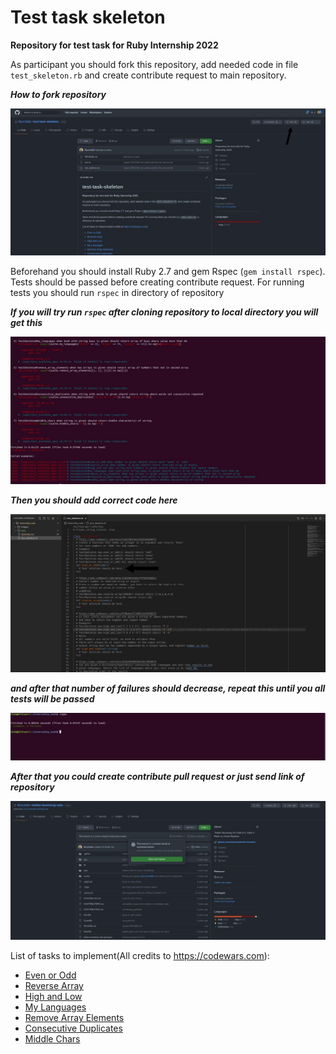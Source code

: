 # Test task skeleton
**Repository for test task for Ruby Internship 2022**

As participant you should fork this repository, add needed code in file `test_skeleton.rb` and create contribute request to main repository.

***How to fork repository***

![how to fork](./images/1.png)

Beforehand you should install Ruby 2.7 and gem Rspec (`gem install rspec`). Tests should be passed before creating contribute request. For running tests you should run `rspec` in directory of repository

***If you will try run `rspec` after cloning repository to local directory you will get this***

![failed run](./images/2.jpg)

***Then you should add correct code here***

![code](./images/3.png)

***and after that number of failures should decrease, repeat this until you all tests will be passed***

![success](./images/4.jpg)

***After that you could create contribute pull request or just send link of repository***

![contribute](./images/5.jpg)

List of tasks to implement(All credits to https://codewars.com):
* [Even or Odd](https://github.com/Murchibik/test-task-skeleton/blob/main/test_skeleton.rb#L12)
* [Reverse Array](https://github.com/Murchibik/test-task-skeleton/blob/main/test_skeleton.rb#L23)
* [High and Low](https://github.com/Murchibik/test-task-skeleton/blob/main/test_skeleton.rb#L38)
* [My Languages](https://github.com/Murchibik/test-task-skeleton/blob/main/test_skeleton.rb#L51)
* [Remove Array Elements](https://github.com/Murchibik/test-task-skeleton/blob/main/test_skeleton.rb#L64)
* [Consecutive Duplicates](https://github.com/Murchibik/test-task-skeleton/blob/main/test_skeleton.rb#L74)
* [Middle Chars](https://github.com/Murchibik/test-task-skeleton/blob/main/test_skeleton.rb#L92)

